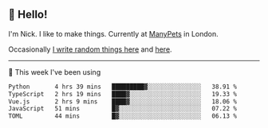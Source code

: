 ## 👋 Hello! 

I'm Nick. I like to make things. Currently at [ManyPets](https://manypets.com) in London.

Occasionally [I write random things here](https://nicksnell.com) and [here](https://twitter.com/nicksnell).

-------

🚀 This week I've been using

<!--START_SECTION:waka-->

```txt
Python       4 hrs 39 mins   █████████▓░░░░░░░░░░░░░░░   38.91 %
TypeScript   2 hrs 19 mins   ████▓░░░░░░░░░░░░░░░░░░░░   19.33 %
Vue.js       2 hrs 9 mins    ████▓░░░░░░░░░░░░░░░░░░░░   18.06 %
JavaScript   51 mins         █▓░░░░░░░░░░░░░░░░░░░░░░░   07.22 %
TOML         44 mins         █▓░░░░░░░░░░░░░░░░░░░░░░░   06.13 %
```

<!--END_SECTION:waka-->
